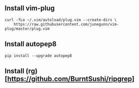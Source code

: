 ## Install vim-plug

```
curl -fLo ~/.vim/autoload/plug.vim --create-dirs \
    https://raw.githubusercontent.com/junegunn/vim-plug/master/plug.vim
```

## Install autopep8

```
pip install --upgrade autopep8
```

## Install (rg)[https://github.com/BurntSushi/ripgrep]
